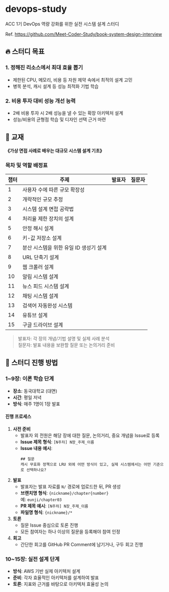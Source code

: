 # devops-study
ACC 1기 DevOps 역량 강화를 위한 실전 시스템 설계 스터디

Ref. https://github.com/Meet-Coder-Study/book-system-design-interview

## 🔥 스터디 목표
### 1. 정해진 리소스에서 최대 효율 뽑기
- 제한된 CPU, 메모리, 비용 등 자원 제약 속에서 최적의 설계 고민
- 병목 분석, 캐시 설계 등 성능 최적화 기법 학습
### 2. 비용 투자 대비 성능 개선 능력
- 2배 비용 투자 시 2배 성능을 낼 수 있는 확장 아키텍처 설계
- 성능/비용의 균형점 학습 및 디자인 선택 근거 마련

## 📗 교재
**《가상 면접 사례로 배우는 대규모 시스템 설계 기초》**

### 목차 및 역할 배정표
| 챕터 | 주제 | 발표자 | 질문자 |
|------|------|--------|--------|
| 1 | 사용자 수에 따른 규모 확장성 |  |  |
| 2 | 개략적인 규모 추정 |  |  |
| 3 | 시스템 설계 면접 공략법 |  |  |
| 4 | 처리율 제한 장치의 설계 |  |  |
| 5 | 안정 해시 설계 |  |  |
| 6 | 키-값 저장소 설계 |  |  |
| 7 | 분산 시스템을 위한 유일 ID 생성기 설계 |  |  |
| 8 | URL 단축기 설계 |  |  |
| 9 | 웹 크롤러 설계 |  |  |
| 10 | 알림 시스템 설계 |  |  |
| 11 | 뉴스 피드 시스템 설계 |  |  |
| 12 | 채팅 시스템 설계 |  |  |
| 13 | 검색어 자동완성 시스템 |  |  |
| 14 | 유튜브 설계 |  |  |
| 15 | 구글 드라이브 설계 |  |  |

> 발표자: 각 장의 개념/기법 설명 및 실제 사례 분석  
> 질문자: 발표 내용을 보완할 질문 또는 논의거리 준비  

## 📌 스터디 진행 방법
### 1~9장: 이론 학습 단계
- **장소**: 동국대학교 (대면)
- **시간**: 평일 저녁
- **방식**: 매주 1명이 1장 발표

#### 진행 프로세스
1. **사전 준비**
   - 발표자 외 전원은 해당 장에 대한 질문, 논의거리, 중요 개념을 Issue로 등록
   - **Issue 제목 형식**: `[N주차] N장_주제_이름`
   - **Issue 내용 예시**:
     ```
     ## 질문
     캐시 무효화 정책으로 LRU 외에 어떤 방식이 있고, 실제 시스템에서는 어떤 기준으로 선택하나요?
     ```
2. **발표**
   - 발표자는 발표 자료를 `N/` 경로에 업로드한 뒤, PR 생성
   - **브랜치명 형식**: `{nickname}/chapter{number}`  
     예: `eunji/chapter03`
   - **PR 제목 예시**: `[N주차] N장_주제_이름`
   - **파일명 형식**: `{nickname}/*`
3. **토론**
   - 질문 Issue 중심으로 토론 진행
   - 모든 참여자는 하나 이상의 질문을 등록해야 참여 인정
4. **회고**
   - 간단한 회고를 GitHub PR Comment에 남기거나, 구두 회고 진행

### 10~15장: 실전 설계 단계
- **방식**: AWS 기반 실제 아키텍처 설계
- **준비**: 각자 효율적인 아키텍처를 설계하여 발표
- **토론**: 지표와 근거를 바탕으로 아키텍처 효율성 논의
